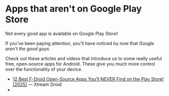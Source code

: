 # Apps that aren't on Google Play Store

Not every good app is available on Google Play Store!

If you've been paying attention, you'll have noticed by now that _Google aren't the good guys_.

Check out these articles and videos that introduce us to some really useful free, open-source apps for Android. These give you much more control over the functionality of your device.



* [12 Best F-Droid Open-Source Apps You’ll NEVER Find on the Play Store! \[2025\]](https://www.youtube.com/watch?v=KSPoLLAXc9w) — Xtream Droid
*

